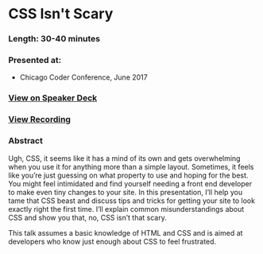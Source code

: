 # CSS Isn't Scary

### Length: 30-40 minutes

### Presented at:
- Chicago Coder Conference, June 2017

### [View on Speaker Deck](https://speakerdeck.com/stephmarx/css-isnt-sccary)

### [View Recording](https://www.youtube.com/watch?v=gA_f--zJmzk)

### Abstract
Ugh, CSS, it seems like it has a mind of its own and gets overwhelming when you use it for anything more than a simple layout. Sometimes, it feels like you’re just guessing on what property to use and hoping for the best. You might feel intimidated and find yourself needing a front end developer to make even tiny changes to your site. In this presentation, I’ll help you tame that CSS beast and discuss tips and tricks for getting your site to look exactly right the first time. I’ll explain common misunderstandings about CSS and show you that, no, CSS isn’t that scary.

This talk assumes a basic knowledge of HTML and CSS and is aimed at developers who know just enough about CSS to feel frustrated.
